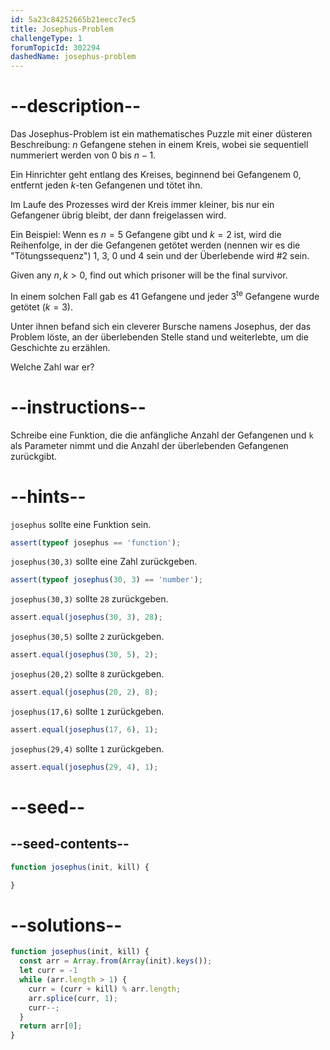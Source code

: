 ```yaml
---
id: 5a23c84252665b21eecc7ec5
title: Josephus-Problem
challengeType: 1
forumTopicId: 302294
dashedName: josephus-problem
---
```


# --description--

Das Josephus-Problem ist ein mathematisches Puzzle mit einer düsteren Beschreibung: $n$ Gefangene stehen in einem Kreis, wobei sie sequentiell nummeriert werden von $0$ bis $n-1$.

Ein Hinrichter geht entlang des Kreises, beginnend bei Gefangenem $0$, entfernt jeden $k$-ten Gefangenen und tötet ihn.

Im Laufe des Prozesses wird der Kreis immer kleiner, bis nur ein Gefangener übrig bleibt, der dann freigelassen wird.

Ein Beispiel: Wenn es $n=5$ Gefangene gibt und $k=2$ ist, wird die Reihenfolge, in der die Gefangenen getötet werden (nennen wir es die "Tötungssequenz") 1, 3, 0 und 4 sein und der Überlebende wird #2 sein.

Given any $n, k > 0$, find out which prisoner will be the final survivor.

In einem solchen Fall gab es 41 Gefangene und jeder 3<sup>te</sup> Gefangene wurde getötet ($k=3$).

Unter ihnen befand sich ein cleverer Bursche namens Josephus, der das Problem löste, an der überlebenden Stelle stand und weiterlebte, um die Geschichte zu erzählen.

Welche Zahl war er?

# --instructions--

Schreibe eine Funktion, die die anfängliche Anzahl der Gefangenen und `k` als Parameter nimmt und die Anzahl der überlebenden Gefangenen zurückgibt.

# --hints--

`josephus` sollte eine Funktion sein.

```js
assert(typeof josephus == 'function');
```

`josephus(30,3)` sollte eine Zahl zurückgeben.

```js
assert(typeof josephus(30, 3) == 'number');
```

`josephus(30,3)` sollte `28` zurückgeben.

```js
assert.equal(josephus(30, 3), 28);
```

`josephus(30,5)` sollte `2` zurückgeben.

```js
assert.equal(josephus(30, 5), 2);
```

`josephus(20,2)` sollte `8` zurückgeben.

```js
assert.equal(josephus(20, 2), 8);
```

`josephus(17,6)` sollte `1` zurückgeben.

```js
assert.equal(josephus(17, 6), 1);
```

`josephus(29,4)` sollte `1` zurückgeben.

```js
assert.equal(josephus(29, 4), 1);
```

# --seed--

## --seed-contents--

```js
function josephus(init, kill) {

}
```

# --solutions--

```js
function josephus(init, kill) {
  const arr = Array.from(Array(init).keys());
  let curr = -1
  while (arr.length > 1) {
    curr = (curr + kill) % arr.length;
    arr.splice(curr, 1);
    curr--;
  }
  return arr[0];
}
```
